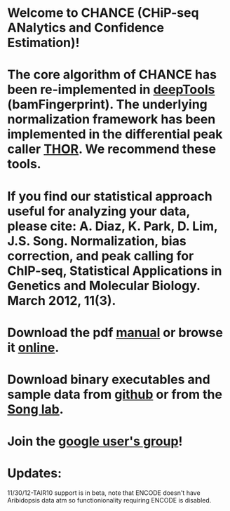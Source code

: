 Welcome to CHANCE (CHiP-seq ANalytics and Confidence Estimation)!
=================
The core algorithm of CHANCE has been re-implemented in [deepTools](https://deeptools.github.io) (bamFingerprint). The underlying normalization framework has been implemented in the differential peak caller [THOR](http://nar.oxfordjournals.org/content/early/2016/08/01/nar.gkw680.full). We recommend these tools.
=================
If you find our statistical approach useful for analyzing your data, please cite: A. Diaz, K. Park, D. Lim, J.S. Song. Normalization, bias correction, and peak calling for ChIP-seq, Statistical Applications in Genetics and Molecular Biology. March 2012, 11(3).
=================
Download the pdf [manual](https://github.com/songlab/chance/raw/master/CHANCE-Manual.pdf) or browse it [online](https://github.com/songlab/chance/wiki/CHANCE-Manual).
=================
Download binary executables and sample data from [github](https://github.com/songlab/chance/downloads) or from the [Song lab](http://songlab.ucsf.edu/CHANCE.html).
========
Join the [google user's group](https://groups.google.com/forum/#!forum/chance-users-group)!
=========
Updates:
=========
11/30/12-TAIR10 support is in beta, note that ENCODE doesn't have Aribidopsis data atm so functionionality requiring ENCODE is disabled.
